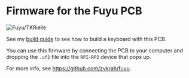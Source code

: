 # Firmware for the Fuyu PCB

![Fuyu/TKRielle](https://i.imgur.com/nOed4PF.jpg)

See my [build guide](https://tzcl.me/blog/fuyu-tkl) to see how to build a 
keyboard with this PCB.

You can use this firmware by connecting the PCB to your computer and dropping 
the `.uf2` file into the `RPI-RP2` device that pops up.

For more info, see https://github.com/zykrah/fuyu.
